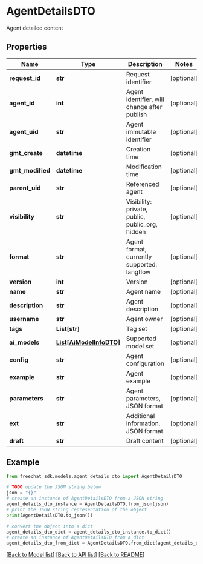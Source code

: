 # AgentDetailsDTO

Agent detailed content

## Properties

Name | Type | Description | Notes
------------ | ------------- | ------------- | -------------
**request_id** | **str** | Request identifier | [optional] 
**agent_id** | **int** | Agent identifier, will change after publish | [optional] 
**agent_uid** | **str** | Agent immutable identifier | [optional] 
**gmt_create** | **datetime** | Creation time | [optional] 
**gmt_modified** | **datetime** | Modification time | [optional] 
**parent_uid** | **str** | Referenced agent | [optional] 
**visibility** | **str** | Visibility: private, public, public_org, hidden | [optional] 
**format** | **str** | Agent format, currently supported: langflow | [optional] 
**version** | **int** | Version | [optional] 
**name** | **str** | Agent name | [optional] 
**description** | **str** | Agent description | [optional] 
**username** | **str** | Agent owner | [optional] 
**tags** | **List[str]** | Tag set | [optional] 
**ai_models** | [**List[AiModelInfoDTO]**](AiModelInfoDTO.md) | Supported model set | [optional] 
**config** | **str** | Agent configuration | [optional] 
**example** | **str** | Agent example | [optional] 
**parameters** | **str** | Agent parameters, JSON format | [optional] 
**ext** | **str** | Additional information, JSON format | [optional] 
**draft** | **str** | Draft content | [optional] 

## Example

```python
from freechat_sdk.models.agent_details_dto import AgentDetailsDTO

# TODO update the JSON string below
json = "{}"
# create an instance of AgentDetailsDTO from a JSON string
agent_details_dto_instance = AgentDetailsDTO.from_json(json)
# print the JSON string representation of the object
print(AgentDetailsDTO.to_json())

# convert the object into a dict
agent_details_dto_dict = agent_details_dto_instance.to_dict()
# create an instance of AgentDetailsDTO from a dict
agent_details_dto_from_dict = AgentDetailsDTO.from_dict(agent_details_dto_dict)
```
[[Back to Model list]](../README.md#documentation-for-models) [[Back to API list]](../README.md#documentation-for-api-endpoints) [[Back to README]](../README.md)


